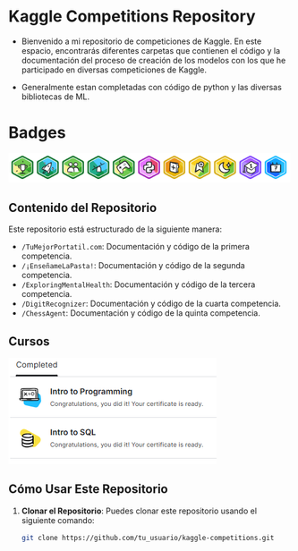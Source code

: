 # Kaggle Competitions Repository

- Bienvenido a mi repositorio de competiciones de Kaggle. En este espacio, encontrarás diferentes carpetas que contienen el código y la documentación del proceso de creación de los modelos con los que he participado en diversas competiciones de Kaggle.

- Generalmente estan completadas con código de python y las diversas bibliotecas de ML.

# Badges

![Badges_obtenidas](Images/badges_kaggle.png)

## Contenido del Repositorio

Este repositorio está estructurado de la siguiente manera:

- `/TuMejorPortatil.com`: Documentación y código de la primera competencia.
- `/¡EnseñameLaPasta!`: Documentación y código de la segunda competencia.
- `/ExploringMentalHealth`: Documentación y código de la tercera competencia.
- `/DigitRecognizer`: Documentación y código de la cuarta competencia.
- `/ChessAgent`: Documentación y código de la quinta competencia.


## Cursos

![cursos_completados](Images/cursos.png)


## Cómo Usar Este Repositorio

1. **Clonar el Repositorio**: 
   Puedes clonar este repositorio usando el siguiente comando:

   ```bash
   git clone https://github.com/tu_usuario/kaggle-competitions.git

